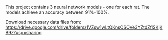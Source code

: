 This project contains 3 neural network models - one for each rat. The models achieve an accuracy between 91%-100%.

Download necessary data files from: https://drive.google.com/drive/folders/1VZsw1wLtQKnsOSOVe3YZtdZflSKjKB9z?usp=sharing
